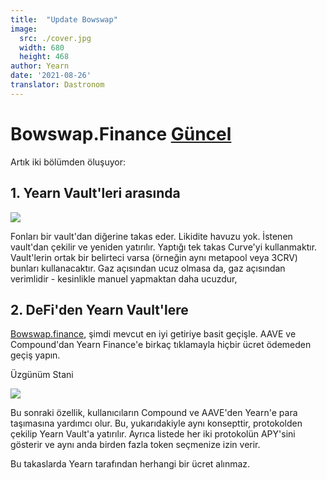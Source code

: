 ```yaml
---
title:  "Update Bowswap"
image:
  src: ./cover.jpg
  width: 680
  height: 468
author: Yearn
date: '2021-08-26'
translator: Dastronom
---
```


# Bowswap.Finance [Güncel](https://t.me/yearnupdates/483)

Artık iki bölümden öluşuyor:

## 1. Yearn Vault'leri arasında

![](/_posts/_announcements/update-bowswap-finance/image1.jpg?w=680&h=468)

Fonları bir vault'dan diğerine takas eder. Likidite havuzu yok. İstenen vault'dan çekilir ve yeniden yatırılır. Yaptığı tek takas Curve'yi kullanmaktır. Vault'lerin ortak bir belirteci varsa (örneğin aynı metapool veya 3CRV) bunları kullanacaktır. Gaz açısından ucuz olmasa da, gaz açısından verimlidir - kesinlikle manuel yapmaktan daha ucuzdur, 

## 2. DeFi'den Yearn Vault'lere

[Bowswap.finance](https://bowswap.finance/), şimdi mevcut en iyi getiriye basit geçişle. AAVE ve Compound'dan Yearn Finance'e birkaç tıklamayla hiçbir ücret ödemeden geçiş yapın.

Üzgünüm Stani

![](/_posts/_announcements/update-bowswap-finance/image2.jpg?w=1280&h=1032)

Bu sonraki özellik, kullanıcıların Compound ve AAVE'den Yearn'e para taşımasına yardımcı olur. Bu, yukarıdakiyle aynı konsepttir, protokolden çekilip Yearn Vault'a yatırılır. Ayrıca listede her iki protokolün APY'sini gösterir ve aynı anda birden fazla token seçmenize izin verir.

Bu takaslarda Yearn tarafından herhangi bir ücret alınmaz.
